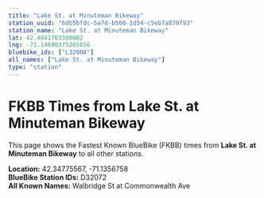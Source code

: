 ```yaml
---
title: "Lake St. at Minuteman Bikeway"
station_uuid: "6db5bfdc-5a7d-b560-1d54-c5eb7a870f93"
station_name: "Lake St. at Minuteman Bikeway"
lat: 42.4041703390082
lng: -71.14690375265656
bluebike_ids: ["L32008"]
all_names: ["Lake St. at Minuteman Bikeway"]
type: "station"
---
```


# FKBB Times from Lake St. at Minuteman Bikeway

This page shows the Fastest Known BlueBike (FKBB) times from **Lake St. at Minuteman Bikeway** to all other stations.

**Location:** 42.34775567, -71.1356758  
**BlueBike Station IDs:** D32072  
**All Known Names:** Walbridge St at Commonwealth Ave

